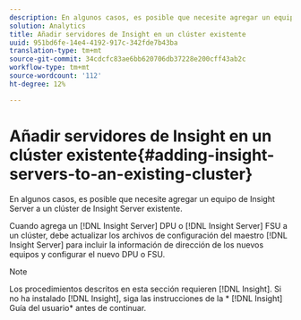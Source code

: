 ```yaml
---
description: En algunos casos, es posible que necesite agregar un equipo de Insight Server a un clúster de Insight Server existente.
solution: Analytics
title: Añadir servidores de Insight en un clúster existente
uuid: 951bd6fe-14e4-4192-917c-342fde7b43ba
translation-type: tm+mt
source-git-commit: 34cdcfc83ae6bb620706db37228e200cff43ab2c
workflow-type: tm+mt
source-wordcount: '112'
ht-degree: 12%

---
```



# Añadir servidores de Insight en un clúster existente{#adding-insight-servers-to-an-existing-cluster}

En algunos casos, es posible que necesite agregar un equipo de Insight Server a un clúster de Insight Server existente.

Cuando agrega un [!DNL Insight Server] DPU o [!DNL Insight Server] FSU a un clúster, debe actualizar los archivos de configuración del maestro [!DNL Insight Server] para incluir la información de dirección de los nuevos equipos y configurar el nuevo DPU o FSU.

>[!NOTE]
>
>Los procedimientos descritos en esta sección requieren [!DNL Insight]. Si no ha instalado [!DNL Insight], siga las instrucciones de la * [!DNL Insight] Guía del usuario* antes de continuar.

